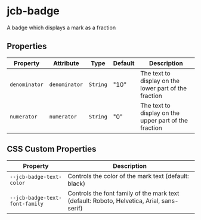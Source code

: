 
# jcb-badge

A badge which displays a mark as a fraction

## Properties

| Property      | Attribute     | Type     | Default | Description                                      |
|---------------|---------------|----------|---------|--------------------------------------------------|
| `denominator` | `denominator` | `String` | "10"    | The text to display on the lower part of the fraction |
| `numerator`   | `numerator`   | `String` | "0"     | The text to display on the upper part of the fraction |

## CSS Custom Properties

| Property                       | Description                                      |
|--------------------------------|--------------------------------------------------|
| `--jcb-badge-text-color`       | Controls the color of the mark text (default: black) |
| `--jcb-badge-text-font-family` | Controls the font family of the mark text (default: Roboto, Helvetica, Arial, sans-serif) |
